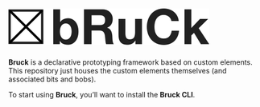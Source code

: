 # ![Bruck](logo.png)

**Bruck** is a declarative prototyping framework based on custom elements. This repository just houses the custom elements themselves (and associated bits and bobs). 

To start using **Bruck**, you’ll want to install the **Bruck CLI**.
